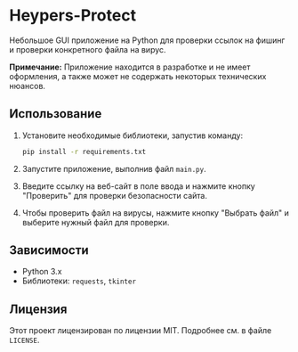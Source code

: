 # Heypers-Protect

Небольшое GUI приложение на Python для проверки ссылок на фишинг и проверки конкретного файла на вирус.

**Примечание:** Приложение находится в разработке и не имеет оформления, а также может не содержать некоторых технических нюансов.

## Использование

1. Установите необходимые библиотеки, запустив команду:
   ```bash
   pip install -r requirements.txt
   ```

2. Запустите приложение, выполнив файл `main.py`.

3. Введите ссылку на веб-сайт в поле ввода и нажмите кнопку "Проверить" для проверки безопасности сайта.

4. Чтобы проверить файл на вирусы, нажмите кнопку "Выбрать файл" и выберите нужный файл для проверки.

## Зависимости

- Python 3.x
- Библиотеки: `requests`, `tkinter`

## Лицензия

Этот проект лицензирован по лицензии MIT. Подробнее см. в файле `LICENSE`.
```
